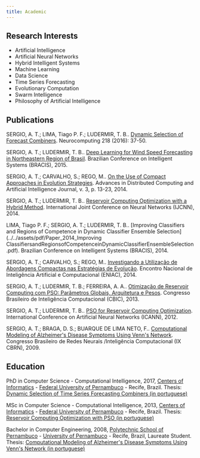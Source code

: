 ```yaml
---
title: Academic
---
```


## Research Interests

- Artificial Intelligence
- Artificial Neural Networks
- Hybrid Intelligent Systems
- Machine Learning
- Data Science
- Time Series Forecasting
- Evolutionary Computation
- Swarm Intelligence
- Philosophy of Artificial Intelligence 

## Publications

SERGIO, A. T.; LIMA, Tiago P. F.; LUDERMIR, T. B.. [Dynamic Selection of Forecast Combiners](../../assets/pdf/Paper_2016_Dynamicselectionofforecastcombiners.pdf). Neurocomputing 218 (2016): 37-50.

SERGIO, A. T.; LUDERMIR, T. B.. [Deep Learning for Wind Speed Forecasting in Northeastern Region of Brasil](../../assets/pdf/Paper_2015_DeepLearningforWindSpeedForecastinginNortheasternRegionofBrasil.pdf). Brazilian Conference on Intelligent Systems (BRACIS), 2015.

SERGIO, A. T.; CARVALHO, S.; REGO, M.. [On the Use of Compact Approaches in Evolution Strategies](../../assets/pdf/Paper_2014_OntheUseofCompactApproachesinEvolutionStrategies.pdf). Advances in Distributed Computing and Artificial Intelligence Journal, v. 3, p. 13-23, 2014.

SERGIO, A. T.; LUDERMIR, T. B.. [Reservoir Computing Optimization with a Hybrid Method](../../assets/pdf/Paper_2014_ReservoirComputingOptimizationwithaHybridMethod.pdf). International Joint Conference on Neural Networks (IJCNN), 2014.

LIMA, Tiago P. F.; SERGIO, A. T.; LUDERMIR, T. B.. [Improving Classifiers and Regions of Competence in Dynamic Classifier Ensemble Selection](../../assets/pdf/Paper_2014_Improving ClassifiersandRegionsofCompetenceinDynamicClassifierEnsembleSelection.pdf). Brazilian Conference on Intelligent Systems (BRACIS), 2014.

SERGIO, A. T.; CARVALHO, S.; REGO, M.. [Investigando a Utilização de Abordagens Compactas nas Estratégias de Evolução](../../assets/pdf/Paper_2014_InvestigandoaUtilizacaodeAbordagensCompactasnasEstrategiasdeEvolucao.pdf). Encontro Nacional de Inteligência Artificial e Computacional (ENIAC), 2014.

SERGIO, A. T.; LUDERMIR, T. B.; FERREIRA, A. A.. [Otimização de Reservoir Computing com PSO: Parâmetros Globais, Arquitetura e Pesos](../../assets/pdf/Paper_2013_OtimizacaoDeReservoirComputingComPSO.pdf). Congresso Brasileiro de Inteligência Computacional (CBIC), 2013.

SERGIO, A. T.; LUDERMIR, T. B.. [PSO for Reservoir Computing Optimization](../../assets/pdf/Paper_2012_PSOforReservoirComputingOptimization.pdf). International Conference on Artificial Neural Networks (ICANN), 2012.

SERGIO, A. T.; BRAGA, D. S.; BUARQUE DE LIMA NETO, F.. [Computational Modeling of Alzheimer's Disease Symptoms Using Venn's Network](../../assets/pdf/Paper_2009_ComputationalModelingofAlzheimerDiseaseSymptomsUsingVennNetwork.pdf). Congresso Brasileiro de Redes Neurais /Inteligência Computacional (IX CBRN), 2009.

## Education

PhD in Computer Science - Computational Intelligence, 2017,
[Centers of Informatics](https://www3.cin.ufpe.br/en/) - [Federal University of Pernambuco](https://www.ufpe.br/) - Recife, Brazil.
Thesis: [Dynamic Selection of Time Series Forecasting Combiners (in portuguese)](../../assets/pdf/Thesis_2017_AndersonTenorioSergio.pdf)


MSc in Computer Science - Computational Intelligence, 2013,
[Centers of Informatics](https://www3.cin.ufpe.br/en/) - [Federal University of Pernambuco](https://www.ufpe.br/) - Recife, Brazil.
Thesis: [Reservoir Computing Optimization with PSO (in portuguese)](../../assets/pdf/Thesis_2013_AndersonTenorioSergio.pdf)


Bachelor in Computer Engineering, 2008,
[Polytechnic School of Pernambuco](https://upe.poli.br/) - [University of Pernambuco](http://www.upe.br/) - Recife, Brazil,
Laureate Student.
Thesis: [Computational Modeling of Alzheimer's Disease Symptoms Using Venn's Network (in portuguese)](../../assets/pdf/Thesis_2008_AndersonTenorioSergio.pdf)